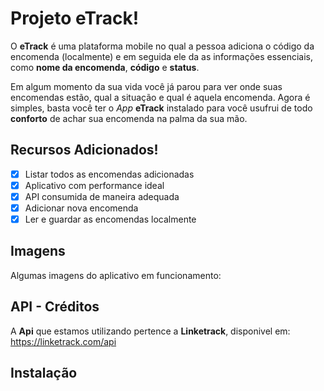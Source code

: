 # Projeto eTrack!

O **eTrack** é uma plataforma mobile no qual a pessoa adiciona o código da encomenda (localmente) e em seguida ele da as informações essenciais, como **nome da encomenda**, **código** e **status**.

Em algum momento da sua vida você já parou para ver onde suas encomendas estão, qual a situação e qual é aquela encomenda. Agora é simples, basta você ter o *App* **eTrack** instalado para você usufrui de todo **conforto** de achar sua encomenda na palma da sua mão. 


## Recursos Adicionados!

 - [x] Listar todos as encomendas adicionadas
 - [x] Aplicativo com performance ideal
 - [x] API consumida de maneira adequada
 - [x] Adicionar nova encomenda
 - [x] Ler e guardar as encomendas localmente

## Imagens

Algumas imagens do aplicativo em funcionamento:


## API - Créditos 

A **Api** que estamos utilizando pertence a **Linketrack**, disponivel em: https://linketrack.com/api

## Instalação

